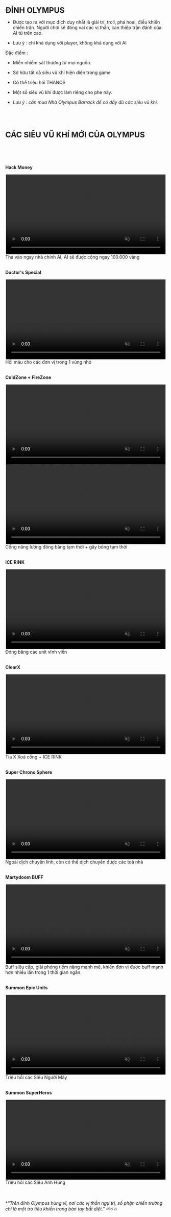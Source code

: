 <span style="font-size: 24px; font-weight: bold;">ĐỈNH OLYMPUS</span>

- Được tạo ra với mục đích duy nhất là giải trí, troll, phá hoại, điều khiển chiến trận. Người chơi sẽ đóng vai các vị thần, can thiệp trận đánh của AI từ trên cao.

- Lưu ý : chỉ khả dụng với player, không khả dụng với AI
  

Đặc điểm :

- Miễn nhiễm sát thương từ mọi nguồn.
  
- Sở hữu tất cả siêu vũ khí hiện diện trong game
  
- Có thể triệu hồi THANOS
  
- Một số siêu vũ khí được làm riêng cho phe này.

- *Lưu ý : cần mua Nhà Olympus Barrack để có đầy đủ các siêu vũ khí.*
  

<br><br><br> <!-- Thêm khoảng trống -->

<span style="font-size: 24px; font-weight: bold;">CÁC SIÊU VŨ KHÍ MỚI CỦA OLYMPUS</span>

<br><br><br> <!-- Thêm khoảng trống -->

**Hack Money**
<div style="text-align: center;">
  <video autoplay loop muted playsinline style="max-width: 100%; width: 500px;">
    <source src="/videos/hackmoney.mp4" type="video/mp4">
    Your browser does not support the video tag.
  </video>
</div>
Thả vào ngay nhà chính AI, AI sẽ được cộng ngay 100.000 vàng
<br><br> <!-- Thêm khoảng trống -->

**Doctor's Special**
<div style="text-align: center;">
  <video autoplay loop muted playsinline style="max-width: 100%; width: 500px;">
    <source src="/videos/heal.mp4" type="video/mp4">
    Your browser does not support the video tag.
  </video>
</div>
Hồi máu cho các đơn vị trong 1 vùng nhỏ
<br><br> <!-- Thêm khoảng trống -->

**ColdZone + FireZone**
<div style="text-align: center;">
  <video autoplay loop muted playsinline style="max-width: 100%; width: 500px;">
    <source src="/videos/coldzone.mp4" type="video/mp4">
    Your browser does not support the video tag.
  </video>
</div>
<div style="text-align: center;">
  <video autoplay loop muted playsinline style="max-width: 100%; width: 500px;">
    <source src="/videos/firezone" type="video/mp4">
    Your browser does not support the video tag.
  </video>
</div>
Cổng năng lượng đóng băng tạm thời + gây bỏng tạm thời
<br><br> <!-- Thêm khoảng trống -->

**ICE RINK**
<div style="text-align: center;">
  <video autoplay loop muted playsinline style="max-width: 100%; width: 500px;">
    <source src="/videos/icerink.mp4" type="video/mp4">
    Your browser does not support the video tag.
  </video>
</div>
Đóng băng các unit vĩnh viễn
<br><br> <!-- Thêm khoảng trống -->

**ClearX**
<div style="text-align: center;">
  <video autoplay loop muted playsinline style="max-width: 100%; width: 500px;">
    <source src="/videos/clearx.mp4" type="video/mp4">
    Your browser does not support the video tag.
  </video>
</div>
Tia X Xoá cổng + ICE RINK
<br><br> <!-- Thêm khoảng trống -->

**Super Chrono Sphere**
<div style="text-align: center;">
  <video autoplay loop muted playsinline style="max-width: 100%; width: 500px;">
    <source src="/videos/superchrono.mp4" type="video/mp4">
    Your browser does not support the video tag.
  </video>
</div>
Ngoài dịch chuyển lính, còn có thể dịch chuyển được các toà nhà
<br><br> <!-- Thêm khoảng trống -->

**Martydoom BUFF**
<div style="text-align: center;">
  <video autoplay loop muted playsinline style="max-width: 100%; width: 500px;">
    <source src="/videos/buff.mp4" type="video/mp4">
    Your browser does not support the video tag.
  </video>
</div>
Buff siêu cấp, giải phóng tiềm năng mạnh mẽ, khiến đơn vị được buff mạnh hơn nhiều lần trong 1 thời gian ngắn.
<br><br> <!-- Thêm khoảng trống -->

**Summon Epic Units**
<div style="text-align: center;">
  <video autoplay loop muted playsinline style="max-width: 100%; width: 500px;">
    <source src="/videos/summonepic.mp4" type="video/mp4">
    Your browser does not support the video tag.
  </video>
</div>
Triệu hồi các Siêu Người Máy
<br><br> <!-- Thêm khoảng trống -->

**Summon SuperHeros**
<div style="text-align: center;">
  <video autoplay loop muted playsinline style="max-width: 100%; width: 500px;">
    <source src="/videos/summonhero.mp4" type="video/mp4">
    Your browser does not support the video tag.
  </video>
</div>
Triệu hồi các Siêu Anh Hùng
<br><br><br> <!-- Thêm khoảng trống -->

**"Trên đỉnh Olympus hùng vĩ, nơi các vị thần ngự trị, số phận chiến trường chỉ là một trò tiêu khiển trong bàn tay bất diệt."* ⛅⚡🔥
